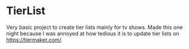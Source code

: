 # TierList
Very basic project to create tier lists mainly for tv shows. Made this one night because I was annoyed at how tedious it is to update tier lists on https://tiermaker.com/.
